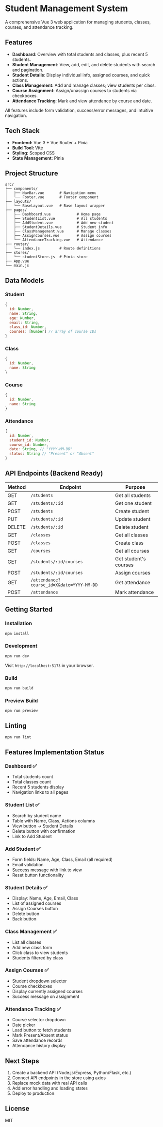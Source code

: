 # Student Management System

A comprehensive Vue 3 web application for managing students, classes, courses, and attendance tracking.

## Features

- **Dashboard**: Overview with total students and classes, plus recent 5 students.
- **Student Management**: View, add, edit, and delete students with search and pagination.
- **Student Details**: Display individual info, assigned courses, and quick actions.
- **Class Management**: Add and manage classes; view students per class.
- **Course Assignment**: Assign/unassign courses to students via checkboxes.
- **Attendance Tracking**: Mark and view attendance by course and date.

All features include form validation, success/error messages, and intuitive navigation.

## Tech Stack

- **Frontend:** Vue 3 + Vue Router + Pinia
- **Build Tool:** Vite
- **Styling:** Scoped CSS
- **State Management:** Pinia

## Project Structure

```
src/
├── components/
│   ├── NavBar.vue       # Navigation menu
│   └── Footer.vue       # Footer component
├── layouts/
│   └── BaseLayout.vue   # Base layout wrapper
├── pages/
│   ├── Dashboard.vue            # Home page
│   ├── StudentList.vue          # All students
│   ├── AddStudent.vue           # Add new student
│   ├── StudentDetails.vue       # Student info
│   ├── ClassManagement.vue      # Manage classes
│   ├── AssignCourses.vue        # Assign courses
│   └── AttendanceTracking.vue   # Attendance
├── router/
│   └── index.js         # Route definitions
├── stores/
│   └── studentStore.js  # Pinia store
├── App.vue
└── main.js
```

## Data Models

### Student
```javascript
{
  id: Number,
  name: String,
  age: Number,
  email: String,
  class_id: Number,
  courses: [Number] // array of course IDs
}
```

### Class
```javascript
{
  id: Number,
  name: String
}
```

### Course
```javascript
{
  id: Number,
  name: String
}
```

### Attendance
```javascript
{
  id: Number,
  student_id: Number,
  course_id: Number,
  date: String, // "YYYY-MM-DD"
  status: String // "Present" or "Absent"
}
```

## API Endpoints (Backend Ready)

| Method | Endpoint | Purpose |
|--------|----------|---------|
| GET | `/students` | Get all students |
| GET | `/students/:id` | Get one student |
| POST | `/students` | Create student |
| PUT | `/students/:id` | Update student |
| DELETE | `/students/:id` | Delete student |
| GET | `/classes` | Get all classes |
| POST | `/classes` | Create class |
| GET | `/courses` | Get all courses |
| GET | `/students/:id/courses` | Get student's courses |
| POST | `/students/:id/courses` | Assign courses |
| GET | `/attendance?course_id=X&date=YYYY-MM-DD` | Get attendance |
| POST | `/attendance` | Mark attendance |

## Getting Started

### Installation

```bash
npm install
```

### Development

```bash
npm run dev
```

Visit `http://localhost:5173` in your browser.

### Build

```bash
npm run build
```

### Preview Build

```bash
npm run preview
```

## Linting

```bash
npm run lint
```

## Features Implementation Status

### Dashboard ✅
- Total students count
- Total classes count
- Recent 5 students display
- Navigation links to all pages

### Student List ✅
- Search by student name
- Table with Name, Class, Actions columns
- View button → Student Details
- Delete button with confirmation
- Link to Add Student

### Add Student ✅
- Form fields: Name, Age, Class, Email (all required)
- Email validation
- Success message with link to view
- Reset button functionality

### Student Details ✅
- Display: Name, Age, Email, Class
- List of assigned courses
- Assign Courses button
- Delete button
- Back button

### Class Management ✅
- List all classes
- Add new class form
- Click class to view students
- Students filtered by class

### Assign Courses ✅
- Student dropdown selector
- Course checkboxes
- Display currently assigned courses
- Success message on assignment

### Attendance Tracking ✅
- Course selector dropdown
- Date picker
- Load button to fetch students
- Mark Present/Absent status
- Save attendance records
- Attendance history display

## Next Steps

1. Create a backend API (Node.js/Express, Python/Flask, etc.)
2. Connect API endpoints in the store using axios
3. Replace mock data with real API calls
4. Add error handling and loading states
5. Deploy to production

## License

MIT
